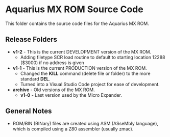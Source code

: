# Aquarius MX ROM Source Code
This folder contains the source code files for the Aquarius MX ROM.

## Release Folders
 - **v1-2** - This is the current DEVELOPMENT version of the MX ROM.
   - Adding filetype SCR load routine to default to starting location 12288 ($3000) if no address is given
 - **v1-1** - This is the current PRODUCTION version of the MX ROM.
   - Changed the **KILL** command (delete file or folder) to the more standard **DEL**.
   - Turned into a Visual Studio Code project for ease of development.
 - **archive** - Old versions of the MX ROM.
   - **v1-0** - Last version used by the Micro Expander.

## General Notes
- ROM/BIN (BINary) files are created using ASM (ASseMbly language), which is compiled using a Z80 assembler (usually zmac).
